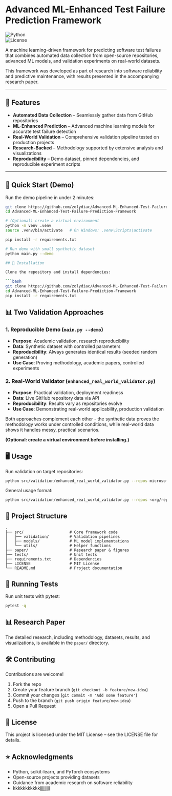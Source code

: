 # Advanced ML-Enhanced Test Failure Prediction Framework

![Python](https://img.shields.io/badge/python-3.9%2B-blue)  
![License](https://img.shields.io/badge/license-MIT-green)

A machine learning-driven framework for predicting software test failures that combines automated data collection from open-source repositories, advanced ML models, and validation experiments on real-world datasets.

This framework was developed as part of research into software reliability and predictive maintenance, with results presented in the accompanying research paper.

---

## 📌 Features

* **Automated Data Collection** – Seamlessly gather data from GitHub repositories  
* **ML-Enhanced Prediction** – Advanced machine learning models for accurate test failure detection  
* **Real-World Validation** – Comprehensive validation pipeline tested on production projects  
* **Research-Backed** – Methodology supported by extensive analysis and visualizations  
* **Reproducibility** – Demo dataset, pinned dependencies, and reproducible experiment scripts

---

## 🚀 Quick Start (Demo)

Run the demo pipeline in under 2 minutes:

```bash
git clone https://github.com/zolydiac/Advanced-ML-Enhanced-Test-Failure-Prediction-Framework.git
cd Advanced-ML-Enhanced-Test-Failure-Prediction-Framework

# (Optional) create a virtual environment
python -m venv .venv
source .venv/bin/activate   # On Windows: .venv\Scripts\activate

pip install -r requirements.txt

# Run demo with small synthetic dataset
python main.py --demo

## 🚀 Installation

Clone the repository and install dependencies:

```bash
git clone https://github.com/zolydiac/Advanced-ML-Enhanced-Test-Failure-Prediction-Framework.git
cd Advanced-ML-Enhanced-Test-Failure-Prediction-Framework
pip install -r requirements.txt
```

## 📊 Two Validation Approaches

### 1. Reproducible Demo (`main.py --demo`)
- **Purpose**: Academic validation, research reproducibility
- **Data**: Synthetic dataset with controlled parameters
- **Reproducibility**: Always generates identical results (seeded random generation)
- **Use Case**: Proving methodology, academic papers, controlled experiments

### 2. Real-World Validator (`enhanced_real_world_validator.py`)
- **Purpose**: Practical validation, deployment readiness
- **Data**: Live GitHub repository data via API
- **Reproducibility**: Results vary as repositories evolve
- **Use Case**: Demonstrating real-world applicability, production validation

Both approaches complement each other - the synthetic data proves the methodology works under controlled conditions, while real-world data shows it handles messy, practical scenarios.

**(Optional: create a virtual environment before installing.)**

## 🖥️ Usage

Run validation on target repositories:

```bash
python src/validation/enhanced_real_world_validator.py --repos microsoft/playwright pytest-dev/pytest --days 60
```

General usage format:

```bash
python src/validation/enhanced_real_world_validator.py --repos <org/repo1> <org/repo2> --days <N>
```

## 📂 Project Structure

```
.
├── src/                    # Core framework code
│   ├── validation/         # Validation pipelines  
│   ├── models/             # ML model implementations
│   └── utils/              # Helper functions
├── paper/                  # Research paper & figures
├── tests/                  # Unit tests
├── requirements.txt        # Dependencies
├── LICENSE                 # MIT License
└── README.md               # Project documentation
```

## 🧪 Running Tests

Run unit tests with pytest:

```bash
pytest -q
```

## 📊 Research Paper

The detailed research, including methodology, datasets, results, and visualizations, is available in the `paper/` directory.

## 🛠️ Contributing

Contributions are welcome!

1. Fork the repo
2. Create your feature branch (`git checkout -b feature/new-idea`)
3. Commit your changes (`git commit -m 'Add some feature'`)
4. Push to the branch (`git push origin feature/new-idea`)
5. Open a Pull Request

## 📜 License

This project is licensed under the MIT License – see the LICENSE file for details.

## ⭐ Acknowledgments

* Python, scikit-learn, and PyTorch ecosystems
* Open-source projects providing datasets
* Guidance from academic research on software reliability
* kkkkkkkkkkkjjjjjjjjj